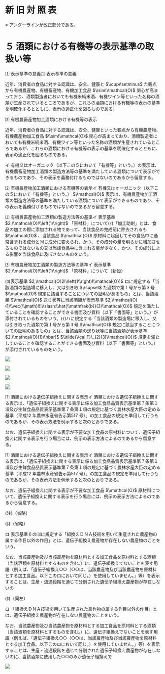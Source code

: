 # 新 旧 対 照 表

※ アンダーラインが改正部分である。

# ５ 酒類における有機等の表示基準の取扱い等

⑴ 表示基準の意義⑴ 表示基準の意義

近年、消費者の食品に対する認識は、安全、健康と $\\cup\\setminus$ た観点から有機農産物、有機畜産物、有機加工食品 $\\sim!\\mathcal{O}$ 関心が高まっており、酒類製造者においても有機米純米酒、有機ワイン等といった名称の酒類が生産されているところであるが、これらの酒類における有機等の表示の基準を明確化するとともに、表示の適正化を図るものである。

⑵ 有機農畜産物加工酒類における有機等の表示

近年、消費者の食品に対する認識は、安全、健康といった観点から有機農産物、有機農産物加工食品 $\\sim!\\mathcal{O}$ 関心が高まっており、酒類製造者においても有機米純米酒、有機ワイン等といった名称の酒類が生産されているところであるが、これらの酒類における有機等の表示の基準を明確化するとともに、表示の適正化を図るものである。

イ 有機又はオーガニック（以下この５において「有機等」という。）の表示は、有機農畜産物加工酒類の製造方法等の基準を満たしている酒類について表示ができるものであり、その表示を義務付けるものではないのであるから留意する。

⑵ 有機農産物加工酒類における有機等の表示イ 有機又はオーガニック（以下この５において「有機等」という。） $\\mathcal{O}$ 表示は、有機農産物加工酒類の製造方法等の基準を満たしている酒類について表示ができるものであり、その表示を義務付けるものではないのであるから留意する。

⑶ 有機農畜産物加工酒類の製造方法等の基準イ 表示基準 $2,\\mathcal{O}!\\left(1\\right)$ 「原材料」について(ｲ)「加工助剤」とは、食品の加工の際に添加される物であって、当該食品の完成前に除去されるも $\\mathcal{O}$ 、当該食品 $\\mathcal{O}$ 原材料に起因してその食品中に通常含まれる成分と同じ成分に変えられ、かつ、その成分の量を明らかに増加させるものではないもの又は当該食品中に含まれる量が少なく、かつ、その成分による影響を当該食品に及ぼさないものをいう。

⑶ 有機農産物加工酒類の製造方法等の基準イ 表示基準 $2,\\mathcal{O}!\\left(1\\right)$ 「原材料」について（新設）

(ﾛ)表示基準 $2,\\mathcal{O}2!\\left(1\\right)!\\mathcal{O})$ ロに規定する「当該酒類の製造場に移入し、又は引き取 $\\supset$ た酒類で第１号から第３号 $\\mathcal{O}$ 規定に該当することについての証明があるもの」とは、当該酒類 $\\mathcal{O}$ 送り状等に当該酒類が表示基準 $2,\\mathcal{O}(1)\\vec{\\jmath}!!!\\slash:\\hat{\\mathfrak{b}}(3)\\mathcal{O})$ 規定を満たしていることを確認することができる書面及び資料（以下「書面等」という。）が添付されているものをいう。(ｲ)ハに規定する「当該酒類の製造場に移入し、又は引き取った酒類で第１号から第３号 $\\mathcal{O}$ 規定に該当することについての証明のあるもの」とは、当該酒類の送り状等に当該酒類が表示基準 $2,\\mathcal{O}(1)\\hbar)$ $\\tilde{\\cal F}\_{2}(3)\\mathcal{O})$ 規定を満たしていることを確認することができる書面及び資料（以下「書面等」という。）が添付されているものをいう。

![](https://www.nta.go.jp/tmp/196321e8-968a-4eb1-a2ad-da0837a0c148/images/0dc394fc6222d8d99db510f48cf5c0c6276423b5bd0bdd7eaf0e26edfc2ae939.jpg)

![](https://www.nta.go.jp/tmp/196321e8-968a-4eb1-a2ad-da0837a0c148/images/f5ce9ee5f3bb019ab21fa55fccb9f136245cc9ce15706ee3090dbe3063f86250.jpg)

![](https://www.nta.go.jp/tmp/196321e8-968a-4eb1-a2ad-da0837a0c148/images/1403e7422de58664bb935c4da4beef93d33ba9a2120f53506ba9deefc95b8aae.jpg)

![](https://www.nta.go.jp/tmp/196321e8-968a-4eb1-a2ad-da0837a0c148/images/ebf6371ddbab9307a217c6a0f59f89facdf29d073c3b874d46e5b67b0260cc56.jpg)

⑺ 酒類における遺伝子組換えに関する表示イ 酒類における遺伝子組換えに関する表示は、「遺伝子組換えに関する表示に係る加工食品品質表示基準第７条第１項及び生鮮食品品質表示基準第７条第１項の規定に基づく農林水産大臣の定める基準（平成12 年農林水産省告示第517 号）」の加工食品の規定を準用して行うものであるが、その表示方法を例示すると次のとおりである。

なお、遺伝子組換えに関する表示が不要な加工食品の原材料について、遺伝子組換えに関する表示を行う場合には、例示の表示方法によるのであるから留意する。

⑺ 酒類における遺伝子組換えに関する表示イ 酒類における遺伝子組換えに関する表示は、「遺伝子組換えに関する表示に係る加工食品品質表示基準第７条第１項及び生鮮食品品質表示基準第７条第１項の規定に基づく農林水産大臣の定める基準（平成12 年農林水産省告示第517 号）」の加工食品の規定を準用して行うものであるが、その表示方法を例示すると次のとおりである。

なお、遺伝子組換えに関する表示が不要な加工食品 $\\mathcal{O}$ 原材料について、遺伝子組換えに関する表示を行う場合には、例示の表示方法によるのであるから留意する。

(注)（省略）

(ﾎ)（省略）

ロ 表示基準６の⑶に規定する「組換えＤＮＡ技術を用いて生産された農産物の属する作目以外の作目」とは、遺伝子組換え農産物が存在しない農産物のことをいう。

なお、当該農産物及び当該農産物を原材料とする加工食品を原材料とする酒類（当該酒類を原材料とするものを含む。）に、遺伝子組換えでないことを表す用語（例えば、「遺伝子組換え○○（○○は、当該農産物及び当該農産物を原材料とする加工食品。以下このロにおいて同じ。）を使用していません。」等）を表示することは、生産・流通段階を通じて分別された遺伝子組換え農産物が存在しないの

(ﾎ)（同左）

ロ 「組換えＤＮＡ技術を用いて生産された農作物の属する作目以外の作目」とは、遺伝子組換え農産物が存在しない農産物のことをいう。

なお、当該農産物及び当該農産物を原材料とする加工食品を原材料とする酒類（当該酒類を原材料とするものを含む。）に、遺伝子組換えでないことを表す用語（例えば、「遺伝子組換え○○（○○は、当該農産物及び当該農産物を原材料とする加工食品。以下このロにおいて同じ。）を使用していません。」等）を表示することは、生産・流通段階を通じて分別された遺伝子組換え農産物が存在しないのに、当該酒類に使用した○○のみが遺伝子組換えで

![](https://www.nta.go.jp/tmp/196321e8-968a-4eb1-a2ad-da0837a0c148/images/6145b33aa4619c9fdfc38b1c692596315aeecd65f599407dcff479123fffbf5d.jpg)